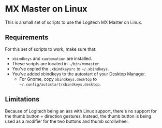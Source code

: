 # MX Master on Linux
This is a small set of scripts to use the Logitech MX Master on Linux.

## Requirements
For this set of scripts to work, make sure that:
 - `xbindkeys` and `xautomation` are installed.
 - These scripts are located in `~/bin/mxmaster`.
 - You've copied the `.xbindkeysrc` to `~/.xbindkeys`.
 - You've added xbindkeys to the autostart of your Desktop Manager.
   - For Gnome, copy `xbindkeys.desktop` to `~/.config/autostart/xbindkeys.desktop`.

## Limitations

Because of Logitech being an ass with Linux support, there's no support for the thumb button + direction gestures. Instead, the thumb button is being used as a modifier for the two buttons and thumb scrollwheel.
